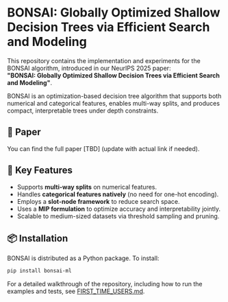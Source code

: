 # BONSAI: Globally Optimized Shallow Decision Trees via Efficient Search and Modeling

This repository contains the implementation and experiments for the BONSAI algorithm, introduced in our NeurIPS 2025 paper:  
**"BONSAI: Globally Optimized Shallow Decision Trees via Efficient Search and Modeling"**.

BONSAI is an optimization-based decision tree algorithm that supports both numerical and categorical features, enables multi-way splits, and produces compact, interpretable trees under depth constraints.

## 🔗 Paper
You can find the full paper [TBD] (update with actual link if needed).

## 🧠 Key Features
- Supports **multi-way splits** on numerical features.
- Handles **categorical features natively** (no need for one-hot encoding).
- Employs a **slot-node framework** to reduce search space.
- Uses a **MIP formulation** to optimize accuracy and interpretability jointly.
- Scalable to medium-sized datasets via threshold sampling and pruning.

## 📦 Installation

BONSAI is distributed as a Python package. To install:

```bash
pip install bonsai-ml
```

For a detailed walkthrough of the repository, including how to run the
examples and tests, see [FIRST_TIME_USERS.md](FIRST_TIME_USERS.md).

